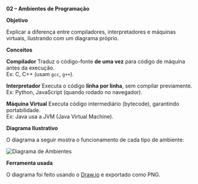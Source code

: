 **02 – Ambientes de Programação**

**Objetivo**

Explicar a diferença entre compiladores, interpretadores e máquinas virtuais, ilustrando com um diagrama próprio.


**Conceitos**

**Compilador**
Traduz o código-fonte **de uma vez** para código de máquina antes da execução.  
Ex: C, C++ (usam `gcc`, `g++`).

**Interpretador**
Executa o código **linha por linha**, sem compilar previamente.  
Ex: Python, JavaScript (quando rodado no navegador).

**Máquina Virtual**
Executa código intermediário (bytecode), garantindo portabilidade.  
Ex: Java usa a JVM (Java Virtual Machine).


**Diagrama Ilustrativo**

O diagrama a seguir mostra o funcionamento de cada tipo de ambiente:

![Diagrama de Ambientes](diagrama-ambientes.png)


**Ferramenta usada**

O diagrama foi feito usando o [Draw.io](https://draw.io) e exportado como PNG.


